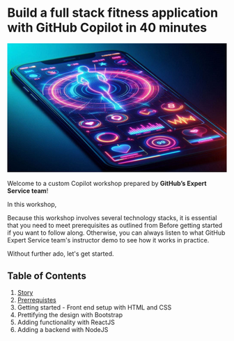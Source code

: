 # Build a full stack fitness application with GitHub Copilot in 40 minutes

![Story of Fitness application](images/cover.jpg)

Welcome to a custom Copilot workshop prepared by **GitHub’s Expert Service team**! 

In this workshop, 

Because this workshop involves several technology stacks, it is essential that you need to meet prerequisites as outlined from Before getting started if you want to follow along. Otherwise, you can always listen to what GitHub Expert Service team's instructor demo to see how it works in practice.

Without further ado, let's get started.

## Table of Contents

1. [Story](contents/1_Story)
2. [Prerrequistes](contents/2_Prerequisites)
3. Getting started - Front end setup with HTML and CSS
4. Prettifying the design with Bootstrap
5. Adding functionality with ReactJS
6. Adding a backend with NodeJS
